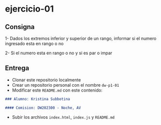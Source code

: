 # ejercicio-01

## Consigna

1- Dados los extremos inferior y superior de un rango, informar si el numero ingresado esta en rango o no

2- Si el numero esta en rango o no y si es par o impar

## Entrega

- Clonar este repositorio localmente
- Crear un repositorio personal con el nombre `dw-p1-01`
- Modificar este `README.md` con este contenido:

```markdown
### Alumno: Kristina Subbotina

#### Comision: DW202300 - Noche, AV
```

- Subir los archivos `index.html`, `index.js` y `README.md`
